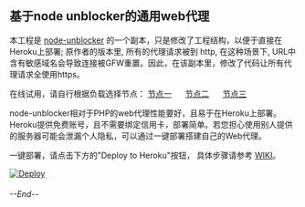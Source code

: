 ## 基于node unblocker的通用web代理

本工程是 [node-unblocker](https://github.com/nfriedly/node-unblocker) 的一个副本，只是修改了工程结构，以便于直接在Heroku上部署;  原作者的版本里, 所有的代理请求被到 http, 在这种场景下, URL中含有敏感域名会导致连接被GFW重置。因此，在该副本里，修改了代码让所有代理请求全使用https。

在线试用，请自行根据负载选择节点： [节点一](https://gfw-breaker.herokuapp.com/)  &nbsp;&nbsp;&nbsp;&nbsp; [节点二](https://open-proxy.herokuapp.com/) &nbsp;&nbsp;&nbsp;&nbsp;  [节点三](https://heroku-node-proxy.herokuapp.com/)

node-unblocker相对于PHP的web代理性能要好，且易于在Heroku上部署。 Heroku提供免费账号，且不需要绑定信用卡，部署简单。若您担心使用别人提供的服务器可能会泄漏个人隐私，可以通过一键部署搭建自己的Web代理。

一键部署，请点击下方的"Deploy to Heroku"按钮， 具体步骤请参考 [WIKI](https://github.com/gfw-breaker/heroku-node-proxy/wiki)。

[![Deploy](https://www.herokucdn.com/deploy/button.svg)](https://heroku.com/deploy)

###### --End--
